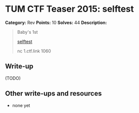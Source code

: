 # TUM CTF Teaser 2015: selftest

**Category:** Rev
**Points:** 10
**Solves:** 44
**Description:**

> Baby's 1st
> 
> [selftest](selftest)
> 
> nc 1.ctf.link 1060


## Write-up

(TODO)

## Other write-ups and resources

* none yet
